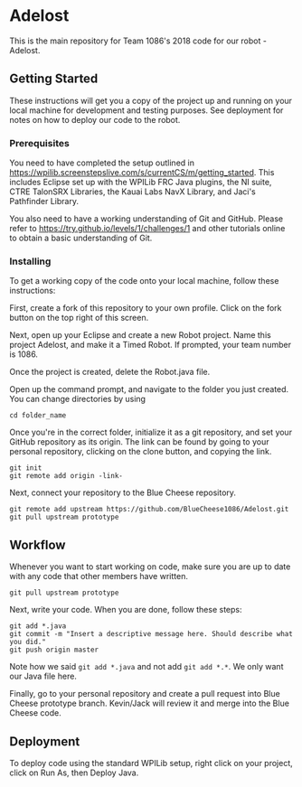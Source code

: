 # Adelost

This is the main repository for Team 1086's 2018 code for our robot - Adelost.

## Getting Started

These instructions will get you a copy of the project up and running on your local machine for development and testing purposes. See deployment for notes on how to deploy our code to the robot.

### Prerequisites

You need to have completed the setup outlined in https://wpilib.screenstepslive.com/s/currentCS/m/getting_started. This includes Eclipse set up with the WPILib FRC Java plugins, the NI suite, CTRE TalonSRX Libraries, the Kauai Labs NavX Library, and Jaci's Pathfinder Library.

You also need to have a working understanding of Git and GitHub. Please refer to https://try.github.io/levels/1/challenges/1 and other tutorials online to obtain a basic understanding of Git.

### Installing

To get a working copy of the code onto your local machine, follow these instructions:

First, create a fork of this repository to your own profile. Click on the fork button on the top right of this screen.

Next, open up your Eclipse and create a new Robot project. Name this project Adelost, and make it a Timed Robot. If prompted, your team number is 1086.

Once the project is created, delete the Robot.java file. 

Open up the command prompt, and navigate to the folder you just created. You can change directories by using

```
cd folder_name
```

Once you're in the correct folder, initialize it as a git repository, and set your GitHub repository as its origin. The link can be found by going to your personal repository, clicking on the clone button, and copying the link.

```
git init
git remote add origin -link-
```
Next, connect your repository to the Blue Cheese repository.

```
git remote add upstream https://github.com/BlueCheese1086/Adelost.git
git pull upstream prototype
```

## Workflow
Whenever you want to start working on code, make sure you are up to date with any code that other members have written.

```
git pull upstream prototype
```

Next, write your code. When you are done, follow these steps:

```
git add *.java
git commit -m "Insert a descriptive message here. Should describe what you did."
git push origin master
```

Note how we said `git add *.java` and not add `git add *.*`. We only want our Java file here.

Finally, go to your personal repository and create a pull request into Blue Cheese prototype branch. Kevin/Jack will review it and merge into the Blue Cheese code.

## Deployment

To deploy code using the standard WPILib setup, right click on your project, click on Run As, then Deploy Java. 
